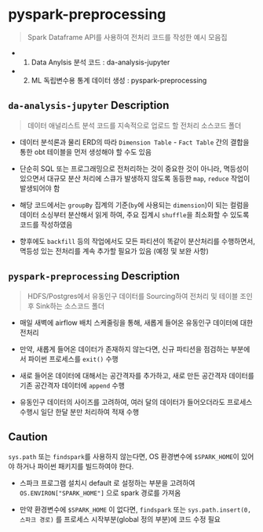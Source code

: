 # pyspark-preprocessing

> Spark Dataframe API를 사용하여 전처리 코드를 작성한 예시 모음집

- 1. Data Anylsis 분석 코드 : da-analysis-jupyter
- 2. ML 독립변수용 통계 데이터 생성 : pyspark-preprocessing


## `da-analysis-jupyter` Description

> 데이터 애널리스트 분석 코드를 지속적으로 업로드 할 전처리 소스코드 폴더


- 데이터 분석론과 물리 ERD의 따라 `Dimension Table` - `Fact Table` 간의 결합을 통한 obt 테이블을 먼저 생성해야 할 수도 있음

- 단순히 SQL 또는 프로그래밍으로 전처리하는 것이 중요한 것이 아니라, 멱등성이 있으면서 대규모 분산 처리에 스큐가 발생하지 않도록 동등한 `map`, `reduce` 작업이 발생되어야 함

- 해당 코드에서는 `groupBy` 집계의 기준(`by`에 사용되는 `dimension`)이 되는 컬럼을 데이터 소싱부터 분산해서 읽게 하여, 주요 집계시 `shuffle`을 최소화할 수 있도록 코드를 작성하였음

- 향후에도 `backfill` 등의 작업에서도 모든 파티션이 똑같이 분산처리를 수행하면서, 멱등성 있는 전처리를 계속 추가할 필요가 있음 (예정 및 보완 사항) 


## `pyspark-preprocessing` Description

> HDFS/Postgres에서 유동인구 데이터를 Sourcing하여 전처리 및 테이블 조인 후 Sink하는 소스코드 폴더

- 매일 새벽에 airflow 배치 스케줄링을 통해, 새롭게 들어온 유동인구 데이터에 대한 전처리

- 만약, 새롭게 들어온 데이터가 존재하지 않는다면, 신규 파티션을 점검하는 부분에서 파이썬 프로세스를 `exit()` 수행

- 새로 들어온 데이터에 대해서는 공간격자를 추가하고, 새로 만든 공간격자 데이터를 기존 공간격자 데이터에 `append` 수행

- 유동인구 데이터의 사이즈를 고려하여, 여러 달의 데이터가 들어오더라도 프로세스 수행시 일단 한달 분만 처리하여 적재 수행

## Caution

`sys.path` 또는 `findspark`를 사용하지 않는다면, OS 환경변수에 `$SPARK_HOME`이 있어야 하거나 파이썬 패키지를 빌드하여야 한다.

- 스파크 프로그램 설치시 default 로 설정하는 부분을 고려하여 `OS.ENVIRON["SPARK_HOME"]` 으로 spark 경로를 가져옴

- 만약 환경변수에 `$SPARK_HOME` 이 없다면, `findspark` 또는 `sys.path.insert(0, 스파크 경로)` 를 프로세스 시작부분(global 정의 부분)에 코드 수정 필요
